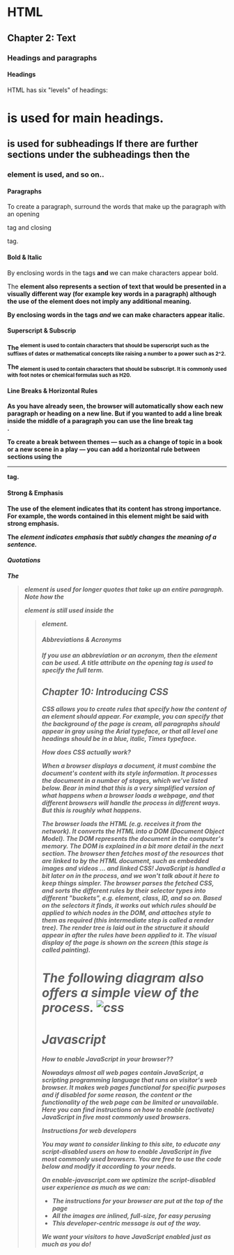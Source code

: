 # HTML
## Chapter 2: Text
### Headings and paragraphs
#### Headings
HTML has six "levels" of 
headings:

<h1> is used for main headings.


<h2> is used for subheadings
If there are further sections 
under the subheadings then the 
<h3> element is used, and so 
on..


#### Paragraphs
To create a paragraph, surround 
the words that make up the 
paragraph with an opening <p>
tag and closing </p> tag.

#### Bold & Italic
By enclosing words in the tags 
<b> and </b> we can make 
characters appear bold.

The <b> element also represents 
a section of text that would be 
presented in a visually different 
way (for example key words in a 
paragraph) although the use of 
the <b> element does not imply 
any additional meaning.

By enclosing words in the tags 
<i> and </i> we can make 
characters appear italic.

#### Superscript & Subscrip
The <sup> element is used 
to contain characters that 
should be superscript such 
as the suffixes of dates or 
mathematical concepts like 
raising a number to a power such 
as 2^2.

The <sub> element is used to 
contain characters that should 
be subscript. It is commonly 
used with foot notes or chemical 
formulas such as H20.

#### Line Breaks & Horizontal Rules
As you have already seen, the 
browser will automatically show 
each new paragraph or heading 
on a new line. But if you wanted 
to add a line break inside the 
middle of a paragraph you can 
use the line break tag <br />.

To create a break between 
themes — such as a change of 
topic in a book or a new scene 
in a play — you can add a 
horizontal rule between sections 
using the <hr /> tag.

#### Strong & Emphasis
The use of the <strong>
element indicates that its 
content has strong importance. 
For example, the words 
contained in this element might 
be said with strong emphasis.

The <em> element indicates 
emphasis that subtly changes 
the meaning of a sentence.

#### Quotations
The <blockquote> element is 
used for longer quotes that take 
up an entire paragraph. Note 
how the <p> element is still 
used inside the <blockquote>
element.

#### Abbreviations & Acronyms
If you use an abbreviation or 
an acronym, then the <abbr>
element can be used. A title
attribute on the opening tag is 
used to specify the full term.


## Chapter 10: Introducing CSS
CSS allows you to create rules that specify how the content of 
an element should appear. For example, you can specify that 
the background of the page is cream, all paragraphs should 
appear in gray using the Arial typeface, or that all level one 
headings should be in a blue, italic, Times typeface.

**How does CSS actually work?**

When a browser displays a document, it must combine the document's content with its style information. It processes the document in a number of stages, which we've listed below. Bear in mind that this is a very simplified version of what happens when a browser loads a webpage, and that different browsers will handle the process in different ways. But this is roughly what happens.

The browser loads the HTML (e.g. receives it from the network).
It converts the HTML into a DOM (Document Object Model). The DOM represents the document in the computer's memory. The DOM is explained in a bit more detail in the next section.
The browser then fetches most of the resources that are linked to by the HTML document, such as embedded images and videos ... and linked CSS! JavaScript is handled a bit later on in the process, and we won't talk about it here to keep things simpler.
The browser parses the fetched CSS, and sorts the different rules by their selector types into different "buckets", e.g. element, class, ID, and so on. Based on the selectors it finds, it works out which rules should be applied to which nodes in the DOM, and attaches style to them as required (this intermediate step is called a render tree).
The render tree is laid out in the structure it should appear in after the rules have been applied to it.
The visual display of the page is shown on the screen (this stage is called painting).

The following diagram also offers a simple view of the process.
![css](https://developer.mozilla.org/en-US/docs/Learn/CSS/First_steps/How_CSS_works/rendering.svg)
=============================================

# Javascript
**How to enable JavaScript in your browser??**

Nowadays almost all web pages contain JavaScript, a scripting programming language that runs on visitor's web browser. It makes web pages functional for specific purposes and if disabled for some reason, the content or the functionality of the web page can be limited or unavailable. Here you can find instructions on how to enable (activate) JavaScript in five most commonly used browsers.

**Instructions for web developers**

You may want to consider linking to this site, to educate any script-disabled users on how to enable JavaScript in five most commonly used browsers. You are free to use the code below and modify it according to your needs.

On enable-javascript.com we optimize the script-disabled user experience as much as we can:
* The instructions for your browser are put at the top of the page
* All the images are inlined, full-size, for easy perusing
* This developer-centric message is out of the way.

We want your visitors to have JavaScript enabled just as much as you do!